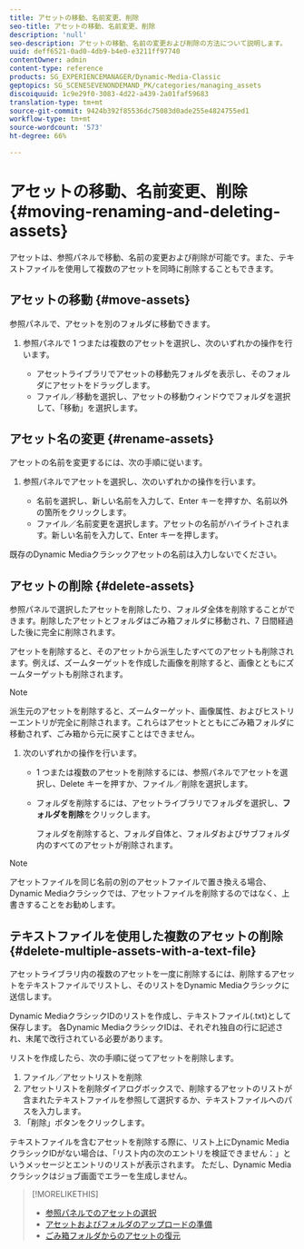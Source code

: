 ```yaml
---
title: アセットの移動、名前変更、削除
seo-title: アセットの移動、名前変更、削除
description: 'null'
seo-description: アセットの移動、名前の変更および削除の方法について説明します。
uuid: deff6521-0ad0-4db9-b4e0-e3211ff97740
contentOwner: admin
content-type: reference
products: SG_EXPERIENCEMANAGER/Dynamic-Media-Classic
geptopics: SG_SCENESEVENONDEMAND_PK/categories/managing_assets
discoiquuid: 1c9e29f0-3083-4d22-a439-2a01faf59683
translation-type: tm+mt
source-git-commit: 9424b392f85536dc75083d0ade255e4824755ed1
workflow-type: tm+mt
source-wordcount: '573'
ht-degree: 66%

---
```



# アセットの移動、名前変更、削除{#moving-renaming-and-deleting-assets}

アセットは、参照パネルで移動、名前の変更および削除が可能です。また、テキストファイルを使用して複数のアセットを同時に削除することもできます。

## アセットの移動 {#move-assets}

参照パネルで、アセットを別のフォルダに移動できます。

1. 参照パネルで 1 つまたは複数のアセットを選択し、次のいずれかの操作を行います。

   * アセットライブラリでアセットの移動先フォルダを表示し、そのフォルダにアセットをドラッグします。
   * ファイル／移動を選択し、アセットの移動ウィンドウでフォルダを選択して、「移動」を選択します。

## アセット名の変更  {#rename-assets}

アセットの名前を変更するには、次の手順に従います。

1. 参照パネルでアセットを選択し、次のいずれかの操作を行います。

   * 名前を選択し、新しい名前を入力して、Enter キーを押すか、名前以外の箇所をクリックします。
   * ファイル／名前変更を選択します。アセットの名前がハイライトされます。新しい名前を入力して、Enter キーを押します。

既存のDynamic Mediaクラシックアセットの名前は入力しないでください。

## アセットの削除 {#delete-assets}

参照パネルで選択したアセットを削除したり、フォルダ全体を削除することができます。削除したアセットとフォルダはごみ箱フォルダに移動され、7 日間経過した後に完全に削除されます。

アセットを削除すると、そのアセットから派生したすべてのアセットも削除されます。例えば、ズームターゲットを作成した画像を削除すると、画像とともにズームターゲットも削除されます。

>[!NOTE]
>
>派生元のアセットを削除すると、ズームターゲット、画像属性、およびヒストリーエントリが完全に削除されます。これらはアセットとともにごみ箱フォルダに移動されず、ごみ箱から元に戻すことはできません。

1. 次のいずれかの操作を行います。

   * 1 つまたは複数のアセットを削除するには、参照パネルでアセットを選択し、Delete キーを押すか、ファイル／削除を選択します。
   * フォルダを削除するには、アセットライブラリでフォルダを選択し、**フォルダを削除**&#x200B;をクリックします。

      フォルダを削除すると、フォルダ自体と、フォルダおよびサブフォルダ内のすべてのアセットが削除されます。

>[!NOTE]
>
>アセットファイルを同じ名前の別のアセットファイルで置き換える場合、Dynamic Mediaクラシックでは、アセットファイルを削除するのではなく、上書きすることをお勧めします。

## テキストファイルを使用した複数のアセットの削除 {#delete-multiple-assets-with-a-text-file}

アセットライブラリ内の複数のアセットを一度に削除するには、削除するアセットをテキストファイルでリストし、そのリストをDynamic Mediaクラシックに送信します。

Dynamic MediaクラシックIDのリストを作成し、テキストファイル(.txt)として保存します。 各Dynamic MediaクラシックIDは、それぞれ独自の行に記述され、末尾で改行されている必要があります。

リストを作成したら、次の手順に従ってアセットを削除します。

1. ファイル／アセットリストを削除
1. アセットリストを削除ダイアログボックスで、削除するアセットのリストが含まれたテキストファイルを参照して選択するか、テキストファイルへのパスを入力します。
1. 「削除」ボタンをクリックします。

テキストファイルを含むアセットを削除する際に、リスト上にDynamic MediaクラシックIDがない場合は、「リスト内の次のエントリを検証できません：」というメッセージとエントリのリストが表示されます。 ただし、Dynamic Mediaクラシックはジョブ画面でエラーを生成しません。

>[!MORELIKETHIS]
>
>* [参照パネルでのアセットの選択](selecting-assets-browse-panel.md#selecting_assets_in_the_browse_panel)
>* [アセットおよびフォルダのアップロードの準備](uploading-files.md#preparing_your_assets_and_folders_for_uploading)
>* [ごみ箱フォルダからのアセットの復元](trash-folder.md#restoring_assets_from_the_trash_folder)

